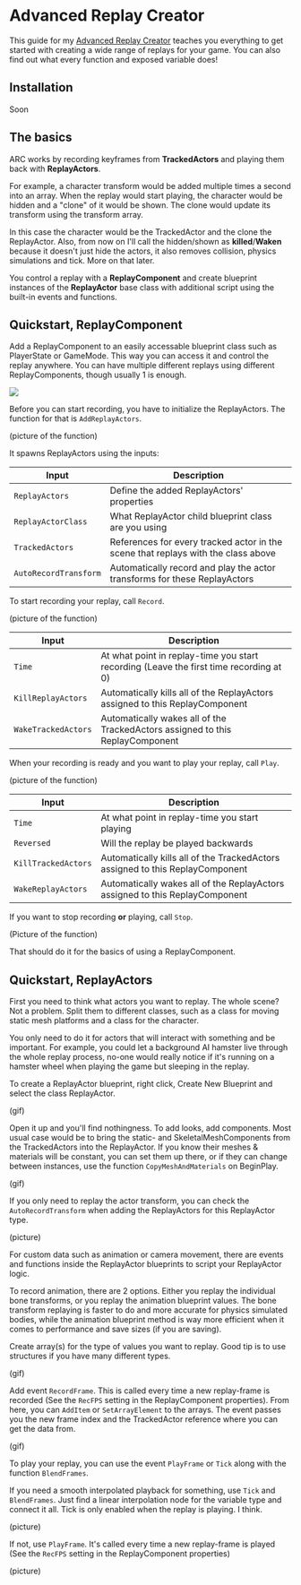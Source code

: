 Advanced Replay Creator
==============================

This guide for my [Advanced Replay Creator](https://www.unrealengine.com/marketplace) teaches you everything to get started with creating a wide range of replays for your game. You can also find out what every function and exposed variable does!

Installation
------------
Soon

The basics
----------
ARC works by recording keyframes from **TrackedActors** and playing them back with **ReplayActors**. 

For example, a character transform would be added multiple times a second into an array. When the replay would start playing, the character would be hidden and a "clone" of it would be shown. The clone would update its transform using the transform array.

In this case the character would be the TrackedActor and the clone the ReplayActor. Also, from now on I'll call the hidden/shown as **killed**/**Waken** because it doesn't just hide the actors, it also removes collision, physics simulations and tick. More on that later.

You control a replay with a **ReplayComponent** and create blueprint instances of the **ReplayActor** base class with additional script using the built-in events and functions. 

Quickstart, ReplayComponent
----------
Add a ReplayComponent to an easily accessable blueprint class such as PlayerState or GameMode. This way you can access it and control the replay anywhere. You can have multiple different replays using different ReplayComponents, though usually 1 is enough.

![](http://www.reactiongifs.us/wp-content/uploads/2013/10/nuh_uh_conan_obrien.gif)


Before you can start recording, you have to initialize the ReplayActors. The function for that is `AddReplayActors`.

(picture of the function)

It spawns ReplayActors using the inputs:

 Input | Description
------------ | -------------
`ReplayActors` | Define the added ReplayActors' properties
`ReplayActorClass` | What ReplayActor child blueprint class are you using
`TrackedActors` | References for every tracked actor in the scene that replays with the class above
`AutoRecordTransform` | Automatically record and play the actor transforms for these ReplayActors

To start recording your replay, call `Record`.

(picture of the function)

 Input | Description
------------ | -------------
`Time` | At what point in replay-time you start recording (Leave the first time recording at 0)
`KillReplayActors` | Automatically kills all of the ReplayActors assigned to this ReplayComponent
`WakeTrackedActors` | Automatically wakes all of the TrackedActors assigned to this ReplayComponent

When your recording is ready and you want to play your replay, call `Play`.

(picture of the function)

 Input | Description
------------ | -------------
`Time` | At what point in replay-time you start playing
`Reversed` | Will the replay be played backwards
`KillTrackedActors` | Automatically kills all of the TrackedActors assigned to this ReplayComponent
`WakeReplayActors` | Automatically wakes all of the ReplayActors assigned to this ReplayComponent

If you want to stop recording **or** playing, call `Stop`.

(Picture of the function)

That should do it for the basics of using a ReplayComponent.

Quickstart, ReplayActors
---------------------------
First you need to think what actors you want to replay. The whole scene? Not a problem. Split them to different classes, such as a class for moving static mesh platforms and a class for the character.

You only need to do it for actors that will interact with something and be important. For example, you could let a background AI hamster live through the whole replay process, no-one would really notice if it's running on a hamster wheel when playing the game but sleeping in the replay.

To create a ReplayActor blueprint, right click, Create New Blueprint and select the class ReplayActor.

(gif)

Open it up and you'll find nothingness. To add looks, add components. Most usual case would be to bring the static- and SkeletalMeshComponents from the TrackedActors into the ReplayActor. If you know their meshes & materials will be constant, you can set them up there, or if they can change between instances, use the function `CopyMeshAndMaterials` on BeginPlay.

(gif)

If you only need to replay the actor transform, you can check the `AutoRecordTransform` when adding the ReplayActors for this ReplayActor type.

(picture)

For custom data such as animation or camera movement, there are events and functions inside the ReplayActor blueprints to script your ReplayActor logic.

To record animation, there are 2 options. Either you replay the individual bone transforms, or you replay the animation blueprint values. The bone transform replaying is faster to do and more accurate for physics simulated bodies, while the animation blueprint method is way more efficient when it comes to performance and save sizes (if you are saving).

Create array(s) for the type of values you want to replay. Good tip is to use structures if you have many different types.

(gif)

Add event `RecordFrame`. This is called every time a new replay-frame is recorded (See the `RecFPS` setting in the ReplayComponent properties). From here, you can `AddItem` or `SetArrayElement` to the arrays. The event passes you the new frame index and the TrackedActor reference where you can get the data from.

(gif)

To play your replay, you can use the event `PlayFrame` or `Tick` along with the function `BlendFrames`.

If you need a smooth interpolated playback for something, use `Tick` and `BlendFrames`. Just find a linear interpolation node for the variable type and connect it all. Tick is only enabled when the replay is playing. I think.

(picture)

If not, use `PlayFrame`. It's called every time a new replay-frame is played (See the `RecFPS` setting in the ReplayComponent properties)

(picture)
